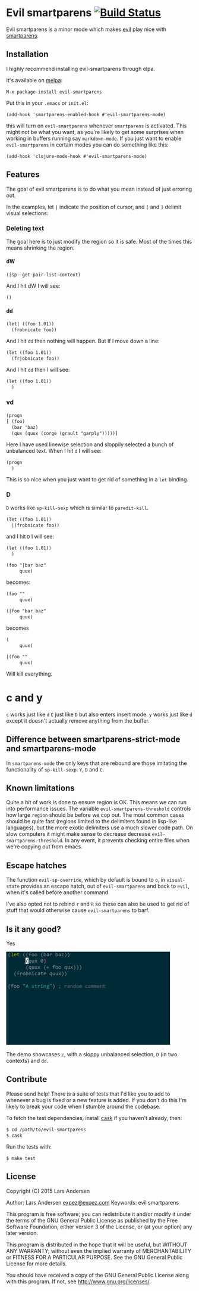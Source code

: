 # Evil smartparens [![Build Status](https://travis-ci.org/expez/evil-smartparens.svg)](https://travis-ci.org/expez/evil-smartparens)

Evil smartparens is a minor mode which makes [evil](https://gitorious.org/evil/pages/Home) play nice with [smartparens](https://github.com/Fuco1/smartparens).

## Installation

I highly recommend installing evil-smartparens through elpa.

It's available on [melpa](http://melpa.milkbox.net/):

    M-x package-install evil-smartparens

Put this in your `.emacs` or `init.el`:

```elisp
(add-hook 'smartparens-enabled-hook #'evil-smartparens-mode)
```

this will turn on `evil-smartparens` whenever `smartparens` is activated.  This might not be what you want, as you're likely to get some surprises when working in buffers running say `markdown-mode`.  If you just want to enable `evil-smartparens` in certain modes you can do something like this:

```elisp
(add-hook 'clojure-mode-hook #'evil-smartparens-mode)
```

## Features

The goal of evil smartparens is to do what you mean instead of just erroring out.

In the examples, let `|` indicate the position of cursor, and `[` and `]` delimit visual selections:

### Deleting text
The goal here is to just modify the region so it is safe.  Most of the times this means shrinking the region.

#### dW

```elisp
(|sp--get-pair-list-context)
```

And I hit dW I will see:


```elisp
()
```

#### dd

```elisp
(let| ((foo 1.01))
  (frobnicate foo))
```

And I hit `dd` then nothing will happen.  But If I move down a line:

```elisp
(let ((foo 1.01))
  (fr|obnicate foo))
```

And I hit `dd` then I will see:

```elisp
(let ((foo 1.01))
  )
```

### vd

```elisp
(progn
[ (foo)
  (bar 'baz)
  (qux (quux (corge (grault "garply")))))]
```

Here I have used linewise selection and sloppily selected a bunch of unbalanced text.  When I hit `d` I will see:

```elisp
(progn
  )
```

This is so nice when you just want to get rid of something in a `let` binding.


### D

`D` works like `sp-kill-sexp` which is similar to `paredit-kill`.

```elisp
(let ((foo 1.01))
  |(frobnicate foo))
```

and I hit `D` I will see:


```elisp
(let ((foo 1.01))
  )
```


```elisp
(foo "|bar baz"
     quux)

```

becomes:


```elisp
(foo ""
     quux)
```

```elisp
(|foo "bar baz"
     quux)
```

becomes


```elisp
(
     quux)
```


```elisp
|(foo ""
     quux)
```

Will kill everything.

# c and y

`c` works just like `d`  `C` just like `D` but also enters insert mode. `y` works just like `d` except it doesn't actually remove anything from the buffer.

## Difference between smartparens-strict-mode and smartparens-mode

In `smartparens-mode` the only keys that are rebound are those imitating the functionality of `sp-kill-sexp`: `Y`, `D` and `C`.

## Known limitations

Quite a bit of work is done to ensure region is OK.  This means we can run into performance issues.  The variable `evil-smartparens-threshold` controls how large `region` should be before we cop out.  The most common cases should be quite fast (regions limited to the delimiters found in lisp-like languages), but the more exotic delimiters use a much slower code path.  On slow computers it might make sense to decrease decrease `evil-smartparens-threshold`.  In any event, it prevents checking entire files when we're copying out from emacs.

## Escape hatches

The function `evil-sp-override`, which by default is bound to `o`, in `visual-state` provides an escape hatch, out of `evil-smartparens` and back to `evil`, when it's called before another command.

I've also opted not to rebind `r` and `R` so these can also be used to get rid of stuff that would otherwise cause `evil-smartparens` to barf.

## Is it any good?

Yes

![demo.gif](evil-smartparens-demo.gif)

The demo showcases `c`, with a sloppy unbalanced selection, `D` (in two contexts) and `dd`.

## Contribute

Please send help!  There is a suite of tests that I'd like you to add to whenever a bug is fixed or a new feature is added.  If you don't do this I'm likely to break your code when I stumble around the codebase.

To fetch the test dependencies, install [cask](https://github.com/rejeep/cask.el) if you haven't already, then:

    $ cd /path/to/evil-smartparens
    $ cask

Run the tests with:

    $ make test

## License

Copyright (C) 2015 Lars Andersen

Author: Lars Andersen <expez@expez.com>
Keywords: evil smartparens

This program is free software; you can redistribute it and/or modify
it under the terms of the GNU General Public License as published by
the Free Software Foundation, either version 3 of the License, or
(at your option) any later version.

This program is distributed in the hope that it will be useful,
but WITHOUT ANY WARRANTY; without even the implied warranty of
MERCHANTABILITY or FITNESS FOR A PARTICULAR PURPOSE.  See the
GNU General Public License for more details.

You should have received a copy of the GNU General Public License
along with this program.  If not, see <http://www.gnu.org/licenses/>.
